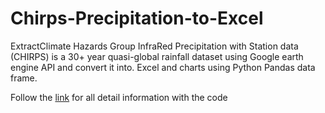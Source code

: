 # Chirps-Precipitation-to-Excel
ExtractClimate Hazards Group InfraRed Precipitation with Station data (CHIRPS) is a 30+ year quasi-global rainfall dataset using Google earth engine API and convert it into. Excel and charts using Python Pandas data frame.

Follow the <a href = "https://bikeshbade.com.np/tutorials/Detail/?title=Chirps%20Precipitation%20to%20Excel%20-%20GEE%20and%20Pandas&code=14" >link</a>
 for all detail information with the code
